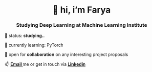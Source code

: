 <h1 align="center"> 👋 hi, i’m Farya </h1>
<h3 align="center"> Studying Deep Learning at Machine Learning Institute </h3>
<p> 👀 status: <strong> studying.. </strong> </p>
<p> 🌱 currently learning: PyTorch <strong> </strong></p>
<p> 💞️ open for <strong>collaboration</strong> on any interesting project proposals </p>
<p> 📫 <strong><a href="mailto:farya.hsn@gmail.com">Email </a></strong> me or get in touch via <a href="https://www.linkedin.com/in/farya-hussain-a40148bb/"><strong>Linkedin</a></strong></p>

<!---


Xfarya/Xfarya is a ✨ special ✨ repository because its `README.md` (this file) appears on your GitHub profile.
You can click the Preview link to take a look at your changes.
--->
